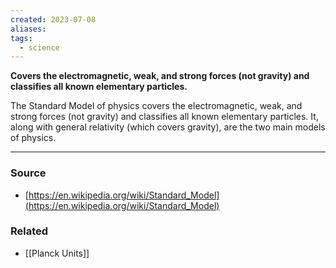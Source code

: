 ```yaml
---
created: 2023-07-08
aliases: 
tags:
  - science
---
```

**Covers the electromagnetic, weak, and strong forces (not gravity) and classifies all known elementary particles.**

The Standard Model of physics covers the electromagnetic, weak, and strong forces (not gravity) and classifies all known elementary particles. It, along with general relativity (which covers gravity), are the two main models of physics.

---

### Source
- [https://en.wikipedia.org/wiki/Standard_Model](https://en.wikipedia.org/wiki/Standard_Model)

### Related
- [[Planck Units]]